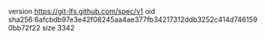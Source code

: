 version https://git-lfs.github.com/spec/v1
oid sha256:6afcbdb97e3e42f08245aa4ae377fb34217312ddb3252c414d7461590bb72f22
size 3342
